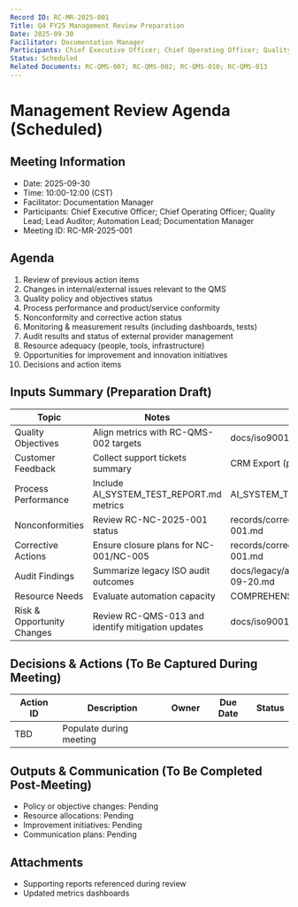 ```yaml
---
Record ID: RC-MR-2025-001
Title: Q4 FY25 Management Review Preparation
Date: 2025-09-30
Facilitator: Documentation Manager
Participants: Chief Executive Officer; Chief Operating Officer; Quality Lead; Lead Auditor; Automation Lead; Documentation Manager
Status: Scheduled
Related Documents: RC-QMS-007; RC-QMS-002; RC-QMS-010; RC-QMS-013
---
```


# Management Review Agenda (Scheduled)

## Meeting Information
- Date: 2025-09-30
- Time: 10:00-12:00 (CST)
- Facilitator: Documentation Manager
- Participants: Chief Executive Officer; Chief Operating Officer; Quality Lead; Lead Auditor; Automation Lead; Documentation Manager
- Meeting ID: RC-MR-2025-001

## Agenda
1. Review of previous action items
2. Changes in internal/external issues relevant to the QMS
3. Quality policy and objectives status
4. Process performance and product/service conformity
5. Nonconformity and corrective action status
6. Monitoring & measurement results (including dashboards, tests)
7. Audit results and status of external provider management
8. Resource adequacy (people, tools, infrastructure)
9. Opportunities for improvement and innovation initiatives
10. Decisions and action items

## Inputs Summary (Preparation Draft)
| Topic | Notes | Data Source |
|-------|-------|-------------|
| Quality Objectives | Align metrics with RC-QMS-002 targets | docs/iso9001/QUALITY_POLICY.md |
| Customer Feedback | Collect support tickets summary | CRM Export (pending) |
| Process Performance | Include AI_SYSTEM_TEST_REPORT.md metrics | AI_SYSTEM_TEST_REPORT.md |
| Nonconformities | Review RC-NC-2025-001 status | records/corrective_actions/RC-NC-2025-001.md |
| Corrective Actions | Ensure closure plans for NC-001/NC-005 | records/corrective_actions/RC-NC-2025-001.md |
| Audit Findings | Summarize legacy ISO audit outcomes | docs/legacy/audits/ISO_9001_AUDIT_2025-09-20.md |
| Resource Needs | Evaluate automation capacity | COMPREHENSIVE_SYSTEM_STATUS.md |
| Risk & Opportunity Changes | Review RC-QMS-013 and identify mitigation updates | docs/iso9001/RISK_REGISTER.md |

## Decisions & Actions (To Be Captured During Meeting)
| Action ID | Description | Owner | Due Date | Status |
|-----------|-------------|-------|----------|--------|
| TBD | Populate during meeting | | | |

## Outputs & Communication (To Be Completed Post-Meeting)
- Policy or objective changes: Pending
- Resource allocations: Pending
- Improvement initiatives: Pending
- Communication plans: Pending

## Attachments
- Supporting reports referenced during review
- Updated metrics dashboards
